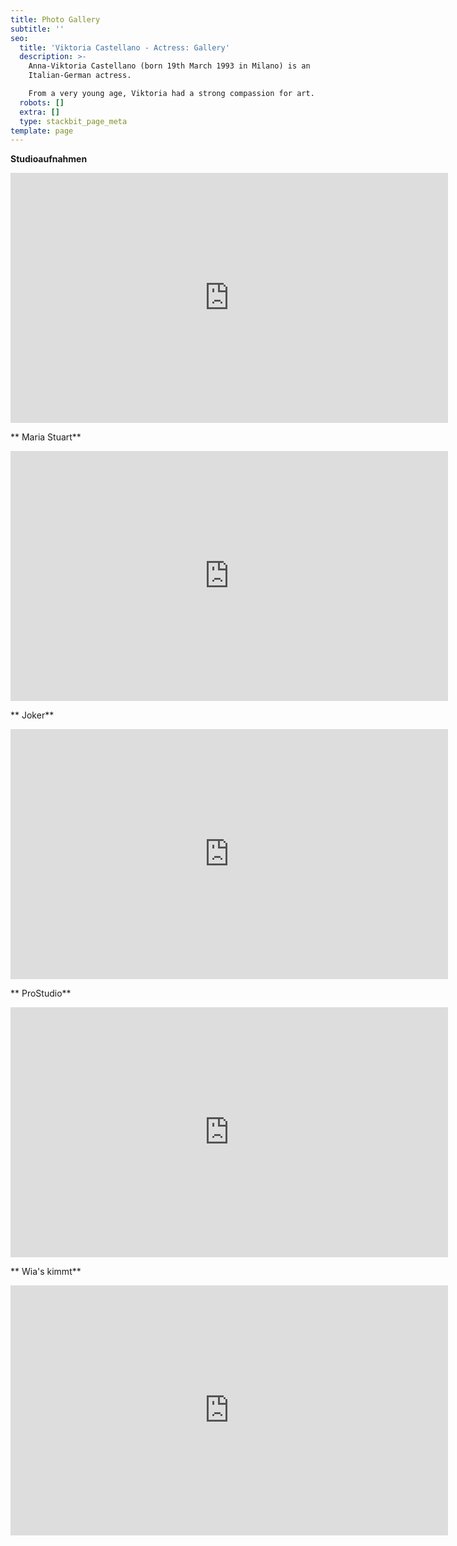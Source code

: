 ```yaml
---
title: Photo Gallery
subtitle: ''
seo:
  title: 'Viktoria Castellano - Actress: Gallery'
  description: >-
    Anna-Viktoria Castellano (born 19th March 1993 in Milano) is an
    Italian-German actress.

    From a very young age, Viktoria had a strong compassion for art.
  robots: []
  extra: []
  type: stackbit_page_meta
template: page
---
```

**Studioaufnahmen**

<iframe src="https://albumizr.com/a/QrEi" scrolling="no" frameborder="0" allowfullscreen width="700" height="400"></iframe><br />

**
Maria Stuart**

<iframe src="https://albumizr.com/a/4pS8" scrolling="no" frameborder="0" allowfullscreen width="700" height="400"></iframe><br />

**
Joker**

<iframe src="https://albumizr.com/a/RObH" scrolling="no" frameborder="0" allowfullscreen width="700" height="400"></iframe><br />

**
ProStudio**

<iframe src="https://albumizr.com/a/jQWn" scrolling="no" frameborder="0" allowfullscreen width="700" height="400"></iframe><br />

**
Wia's kimmt**

<iframe src="https://albumizr.com/a/Yc6N" scrolling="no" frameborder="0" allowfullscreen width="700" height="400"></iframe>
